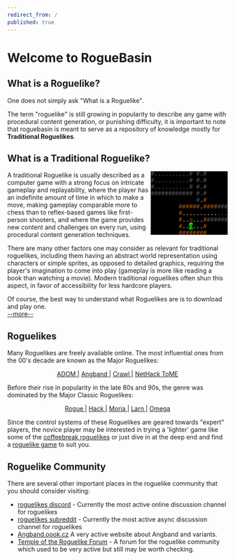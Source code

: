 ```yaml
---
redirect_from: /
published: true
---
```


# Welcome to RogueBasin

## What is a Roguelike?

One does not simply ask "What is a Roguelike".

The term "roguelike" is still growing in popularity to describe any game with procedural content generation, or punishing difficulty, it is important to note that roguebasin is meant to serve as a repository of knowledge mostly for **Traditional Roguelikes**.

## What is a Traditional Roguelike?

<img align="right" src="../assets/images/CTctB.png">

A traditional Roguelike is usually described as a computer game with a strong focus on intricate gameplay and replayability, where the player has an indefinite amount of time in which to make a move, making gameplay comparable more to chess than to reflex-based games like first-person shooters, and where the game provides new content and challenges on every run, using procedural content generation techniques.

There are many other factors one may consider as relevant for traditional roguelikes, including them having an abstract world representation using characters or simple sprites, as opposed to detailed graphics, requiring the player's imagination to come into play (gameplay is more like reading a book than watching a movie). Modern traditional roguelikes often shun this aspect, in favor of accessibility for less hardcore players.

Of course, the best way to understand what Roguelikes are is to download and play one.  
[--more--](article/development/fundamentals/what_a_roguelike_is.md)

## Roguelikes

Many Roguelikes are freely available online. The most influential ones from the 00's decade are known as the Major Roguelikes:  

[//]: # (Can't center with markdown, so we use html)
<p align="center">
    <a href="game/adom.md">
        ADOM
    </a> |
    <a href="game/angband.md">
        Angband
    </a> |
    <a href="game/linleys_dungeon_crawl.md">
        Crawl
    </a> |
    <a href="game/nethack.md">
        NetHack
    </a>
    <a href="game/tome.md">
        ToME
    </a>
</p>

Before their rise in popularity in the late 80s and 90s, the genre was dominated by the Major Classic Roguelikes:  

[//]: # (Can't center with markdown, so we use html)
<p align="center">
    <a href="game/rogue.md">
        Rogue
    </a> |
    <a href="game/hack.md">
        Hack
    </a> |
    <a href="game/moria.md">
        Moria
    </a> |
    <a href="game/larn.md">
        Larn
    </a> |
    <a href="game/omega.md">
        Omega
    </a>
</p>

Since the control systems of these Roguelikes are geared towards "expert" players, the novice player may be interested in trying a 'lighter' game like some of the [coffeebreak roguelikes](category/coffeebreak_roguelikes.md) or just dive in at the deep end and find a [roguelike game](category/roguelike_games.md) to suit you.

## Roguelike Community

There are several other important places in the roguelike community that you should consider visiting:

* [roguelikes discord](https://discord.gg/Hq8wPcs) - Currently the most active online discussion channel for roguelikes
* [roguelikes subreddit](https://www.reddit.com/r/roguelikes/) - Currently the most active async discussion channel for roguelikes
* [Angband.oook.cz](http://angband.oook.cz/) A very active website about Angband and variants.
* [Temple of the Roguelike Forum](https://forums.roguetemple.com/index.php) - A forum for the roguelike community which used to be very active but still may be worth checking.
